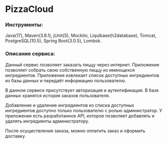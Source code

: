 # PizzaCloud

### Инструменты:
Java(17), Maven(3.8.1), jUnit(5), Mockito, Liquibase(h2database), Tomcat, PostgreSQL(10.5), Spring Boot(3.0.5), Lombok.

### Описание сервиса:

Данный сервис позволяет заказать пиццу через интернет. 
Приложение позволяет собрать свою собственную пиццу из имеющихся ингредиентов.
Приложение извлекает список доступных ингредиентов из базы данных и передаёт информацию пользователю.

В данном сервисе присутствует авторизация и аутентификация. В базе данных хранятся история заказов пользователя.

Добавление и удаление ингредиентов из списка доступных ингредиентов доступно только пользователю с ролью администратор.
У приложения есть разработанное API, которое позволяет добавлять и удалять ингредиенты администратору.

После осуществления заказа, можно оплатить заказ и оформить доставку.